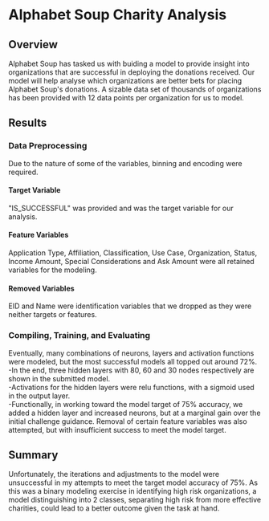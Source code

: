# Alphabet Soup Charity Analysis

## Overview
Alphabet Soup has tasked us with buiding a model to provide insight into organizations that are successful in deploying the donations received.  Our model will help analyse which organizations are better bets for placing Alphabet Soup's donations.  A sizable data set of thousands of organizations has been provided with 12 data points per organization for us to model.<br>

## Results
### Data Preprocessing
Due to the nature of some of the variables, binning and encoding were required.<br>
#### Target Variable
"IS_SUCCESSFUL" was provided and was the target variable for our analysis.<br>
#### Feature Variables
Application Type, Affiliation, Classification, Use Case, Organization, Status, Income Amount, Special Considerations and Ask Amount were all retained variables for the modeling.<br>
#### Removed Variables
EID and Name were identification variables that we dropped as they were neither targets or features.<br>
### Compiling, Training, and Evaluating
Eventually, many combinations of neurons, layers and activation functions were modeled, but the most successful models all topped out around 72%.  
-In the end, three hidden layers with 80, 60 and 30 nodes respectively are shown in the submitted model.  
-Activations for the hidden layers were relu functions, with a sigmoid used in the output layer.  
-Functionally, in working toward the model target of 75% accuracy, we added a hidden layer and increased neurons, but at a marginal gain over the initial challenge guidance.  Removal of certain feature variables was also attempted, but with insufficient success to meet the model target.

## Summary
Unfortunately, the iterations and adjustments to the model were unsuccessful in my attempts to meet the target model accuracy of 75%.  As this was a binary modeling exercise in identifying high risk organizations, a model distinguishing into 2 classes, separating high risk from more effective charities, could lead to a better outcome given the task at hand.

